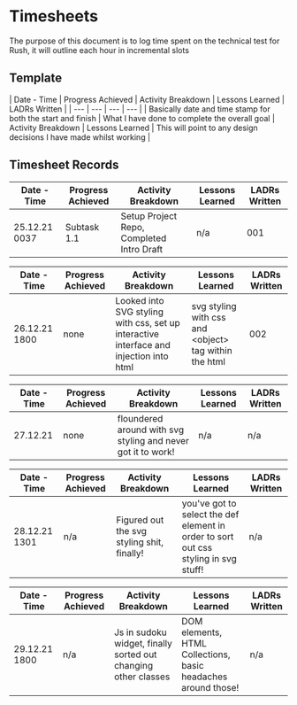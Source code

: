 # Timesheets

The purpose of this document is to log time spent on the technical test for Rush, it will outline each hour in incremental slots

## Template

| Date - Time | Progress Achieved | Activity Breakdown | Lessons Learned | LADRs Written |
| --- | --- | --- | --- |
| Basically date and time stamp for both the start and finish | What I have done to complete the overall goal | Activity Breakdown | Lessons Learned | This will point to any design decisions I have made whilst working |

## Timesheet Records

| Date - Time | Progress Achieved | Activity Breakdown | Lessons Learned | LADRs Written |
| --- | --- | --- | --- | --- |
| 25.12.21 0037 | Subtask 1.1 | Setup Project Repo, Completed Intro Draft | n/a | 001 |

| Date - Time | Progress Achieved | Activity Breakdown | Lessons Learned | LADRs Written |
| --- | --- | --- | --- | --- |
| 26.12.21 1800 | none | Looked into SVG styling with css, set up interactive interface and injection into html | svg styling with css and \<object\> tag within the html | 002 |

| Date - Time | Progress Achieved | Activity Breakdown | Lessons Learned | LADRs Written |
| --- | --- | --- | --- | --- |
| 27.12.21 | none | floundered around with svg styling and never got it to work! | n/a | n/a |


| Date - Time | Progress Achieved | Activity Breakdown | Lessons Learned | LADRs Written |
| --- | --- | --- | --- | --- |
| 28.12.21 1301 | n/a | Figured out the svg styling shit, finally! | you've got to select the def element in order to sort out css styling in svg stuff!   | n/a |


| Date - Time | Progress Achieved | Activity Breakdown | Lessons Learned | LADRs Written |
| --- | --- | --- | --- | --- |
| 29.12.21 1800 | n/a  | Js in sudoku widget, finally sorted out changing other classes  | DOM elements, HTML Collections, basic headaches around those!  | n/a  |

